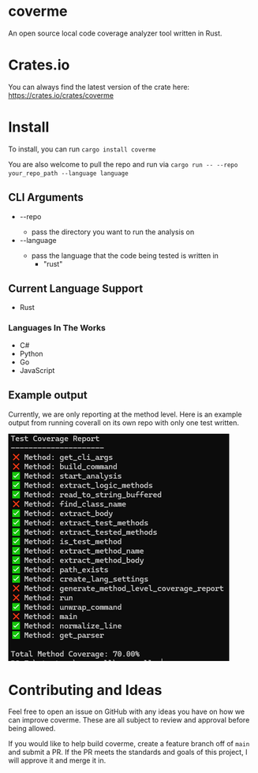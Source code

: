 # coverme

An open source local code coverage analyzer tool written in Rust.

# Crates.io

You can always find the latest version of the crate here: https://crates.io/crates/coverme

# Install

To install, you can run `cargo install coverme`

You are also welcome to pull the repo and run via `cargo run -- --repo your_repo_path --language language`

## CLI Arguments

- --repo <PATH>
  - pass the directory you want to run the analysis on
- --language <Language>
  - pass the language that the code being tested is written in
    - "rust"

## Current Language Support

- Rust

### Languages In The Works

- C#
- Python
- Go
- JavaScript

## Example output

Currently, we are only reporting at the method level. Here is an example output from running coverall on its own repo with only one test written.

![alt text](coverage_example.PNG)

# Contributing and Ideas

Feel free to open an issue on GitHub with any ideas you have on how we can improve coverme. These are all subject to review and approval before being allowed.

If you would like to help build coverme, create a feature branch off of `main` and submit a PR. If the PR meets the standards and goals of this project, I will approve it and merge it in.
